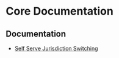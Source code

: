# Core Documentation



## Documentation

- [Self Serve Jurisdiction Switching](https://github.com/NCARB/diagrams/wiki/Self-Serve-Jurisdiction-Switching)





